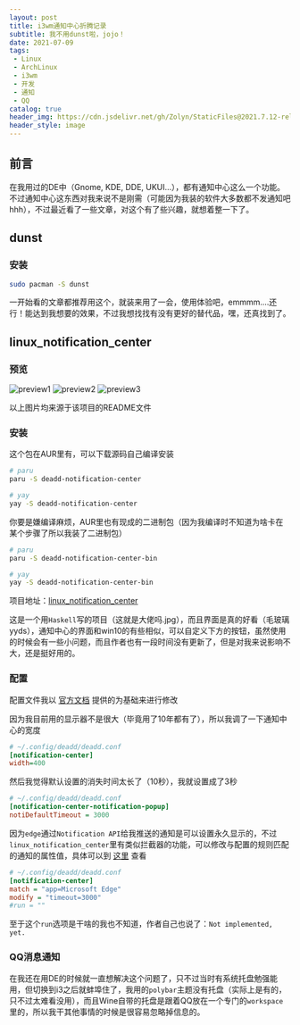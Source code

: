 ```yaml
---
layout: post
title: i3wm通知中心折腾记录
subtitle: 我不用dunst啦，jojo！
date: 2021-07-09
tags:
 - Linux
 - ArchLinux
 - i3wm
 - 开发
 - 通知
 - QQ
catalog: true
header_img: https://cdn.jsdelivr.net/gh/Zolyn/StaticFiles@2021.7.12-release.1/Arcadia/images/IMG_20210709_193326.jpg
header_style: image
---
```

## 前言
在我用过的DE中（Gnome, KDE, DDE, UKUI...），都有通知中心这么一个功能。不过通知中心这东西对我来说不是刚需（可能因为我装的软件大多数都不发通知吧hhh），不过最近看了一些文章，对这个有了些兴趣，就想着整一下了。

## dunst
### 安装
```bash
sudo pacman -S dunst
```

一开始看的文章都推荐用这个，就装来用了一会，使用体验吧，emmmm....还行！能达到我想要的效果，不过我想找找有没有更好的替代品，嘿，还真找到了。

## linux_notification_center
### 预览
![preview1](https://cdn.jsdelivr.net/gh/phuhl/linux_notification_center@master/README.org.img/org_20200223_193450_1en7sh.jpg)
![preview2](https://cdn.jsdelivr.net/gh/phuhl/linux_notification_center@master/README.org.img/org_20200223_193345_VhlbOf.jpg)
![preview3](https://cdn.jsdelivr.net/gh/phuhl/linux_notification_center@master/README.org.img/org_20201220_000601_9V037T.jpg)

以上图片均来源于该项目的README文件
### 安装
这个包在AUR里有，可以下载源码自己编译安装
```bash
# paru
paru -S deadd-notification-center

# yay
yay -S deadd-notification-center
```

你要是嫌编译麻烦，AUR里也有现成的二进制包（因为我编译时不知道为啥卡在某个步骤了所以我装了二进制包）
```bash
# paru
paru -S deadd-notification-center-bin

# yay
yay -S deadd-notification-center-bin
```
项目地址：[linux_notification_center](https://github.com/phuhl/linux_notification_center)

这是一个用`Haskell`写的项目（这就是大佬吗.jpg），而且界面是真的好看（毛玻璃yyds），通知中心的界面和win10的有些相似，可以自定义下方的按钮，虽然使用的时候会有一些小问题，而且作者也有一段时间没有更新了，但是对我来说影响不大，还是挺好用的。

### 配置
配置文件我以 [官方文档](https://github.com/phuhl/linux_notification_center#Configuration) 提供的为基础来进行修改

因为我目前用的显示器不是很大（毕竟用了10年都有了），所以我调了一下通知中心的宽度
```ini
# ~/.config/deadd/deadd.conf
[notification-center]
width=400
```

然后我觉得默认设置的消失时间太长了（10秒），我就设置成了3秒
```ini
# ~/.config/deadd/deadd.conf
[notification-center-notification-popup]
notiDefaultTimeout = 3000
```

因为`edge`通过`Notification API`给我推送的通知是可以设置永久显示的，不过`linux_notification_center`里有类似拦截器的功能，可以修改与配置的规则匹配的通知的属性值，具体可以到 [这里](https://github.com/phuhl/linux_notification_center#notification-based-scripting) 查看
```ini
# ~/.config/deadd/deadd.conf
[notification-center]
match = "app=Microsoft Edge"
modify = "timeout=3000"
#run = ""
```

至于这个`run`选项是干啥的我也不知道，作者自己也说了：`Not implemented, yet.`

### QQ消息通知
在我还在用DE的时候就一直想解决这个问题了，只不过当时有系统托盘勉强能用，但切换到i3之后就蚌埠住了，我用的`polybar`主题没有托盘（实际上是有的，只不过太难看没用），而且Wine自带的托盘是跟着QQ放在一个专门的`workspace`里的，所以我干其他事情的时候是很容易忽略掉信息的。

